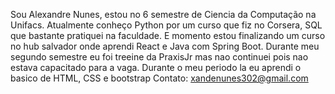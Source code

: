 Sou Alexandre Nunes, estou no 6 semestre de Ciencia da Computação na Unifacs.
Atualmente conheço Python por um curso que fiz no Corsera, SQL que bastante pratiquei na faculdade. E momento estou finalizando um curso no hub salvador onde aprendi React e Java com Spring Boot.
Durante meu segundo semestre eu foi treeine da PraxisJr mas nao continuei pois nao estava capacitado para a vaga. Durante o meu periodo la eu aprendi o basico de HTML, CSS e bootstrap
Contato: xandenunes302@gmail.com

<!--
**xandenunes/xandenunes** is a ✨ _special_ ✨ repository because its `README.md` (this file) appears on your GitHub profile.

Here are some ideas to get you started:

- 🔭 I’m currently working on ...
- 🌱 I’m currently learning ...
- 👯 I’m looking to collaborate on ...
- 🤔 I’m looking for help with ...
- 💬 Ask me about ...
- 📫 How to reach me: ...
- 😄 Pronouns: ...
- ⚡ Fun fact: ...
-->
